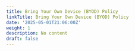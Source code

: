 ```yaml
---
title: Bring Your Own Device (BYOD) Policy
linkTitle: Bring Your Own Device (BYOD) Policy
date: '2025-05-01T21:06:00Z'
weight: 1
description: No content
draft: false
---
```



